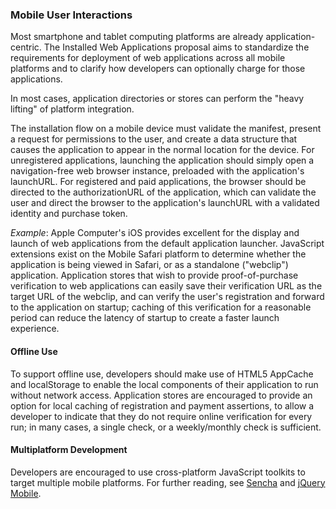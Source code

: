 ### Mobile User Interactions

Most smartphone and tablet computing platforms are already application-centric.  The Installed Web Applications proposal aims to standardize the requirements for deployment of web applications across all mobile platforms and to clarify how developers can optionally charge for those applications.

In most cases, application directories or stores can perform the "heavy lifting" of platform integration.

The installation flow on a mobile device must validate the manifest, present a request for permissions to the user, and create a data structure that causes the application to appear in the normal location for the device.  For unregistered applications, launching the application should simply open a navigation-free web browser instance, preloaded with the application's launchURL.  For registered and paid applications, the browser should be directed to the authorizationURL of the application, which can validate the user and direct the browser to the application's launchURL with a validated identity and purchase token.

*Example*: Apple Computer's iOS provides excellent for the display and launch of web applications from the default application launcher.  JavaScript extensions exist on the Mobile Safari platform to determine whether the application is being viewed in Safari, or as a standalone ("webclip") application.  Application stores that wish to provide proof-of-purchase verification to web applications can easily save their verification URL as the target URL of the webclip, and can verify the user's registration and forward to the application on startup; caching of this verification for a reasonable period can reduce the latency of startup to create a faster launch experience.

#### Offline Use

To support offline use, developers should make use of HTML5 AppCache and localStorage to enable the local components of their application to run without network access.  Application stores are encouraged to provide an option for local caching of registration and payment assertions, to allow a developer to indicate that they do not require online verification for every run; in many cases, a single check, or a weekly/monthly check is sufficient.

#### Multiplatform Development

Developers are encouraged to use cross-platform JavaScript toolkits to target multiple mobile platforms.  For further reading, see <a href="http://www.sencha.com/products/touch/">Sencha</a> and <a href="http://jquerymobile.com/">jQuery Mobile</a>.


